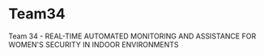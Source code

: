# Team34
Team 34 - REAL-TIME AUTOMATED MONITORING AND ASSISTANCE FOR WOMEN'S SECURITY IN INDOOR ENVIRONMENTS
